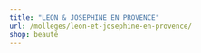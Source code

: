 ```yaml
---
title: "LEON & JOSEPHINE EN PROVENCE"
url: /molleges/leon-et-josephine-en-provence/
shop: beauté
---
```

